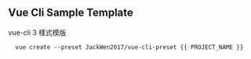## Vue Cli Sample Template

vue-cli 3 樣式模版

```javascript=
  vue create --preset JackWen2017/vue-cli-preset {{ PROJECT_NAME }}
```
